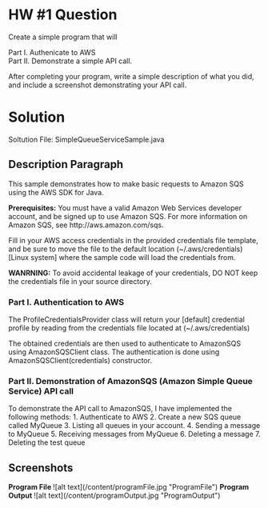 # HW #1 Question

Create a simple program that will

Part I. Authenicate to AWS    
Part II. Demonstrate a simple API call.

After completing your program, write a simple description of what you did, and include a screenshot demonstrating your API call.

# Solution

Soltution File: SimpleQueueServiceSample.java

## Description Paragraph
This sample demonstrates how to make basic requests to Amazon SQS using the AWS SDK for Java.
<p>
<b>Prerequisites:</b> You must have a valid Amazon Web
Services developer account, and be signed up to use Amazon SQS. For more
information on Amazon SQS, see http://aws.amazon.com/sqs.
<p>
Fill in your AWS access credentials in the provided credentials file
template, and be sure to move the file to the default location
(~/.aws/credentials) [Linux system] where the sample code will load the credentials from.
<p>
<b>WANRNING:</b> To avoid accidental leakage of your credentials, DO NOT keep
the credentials file in your source directory.    
</p>

### Part I. Authentication to AWS
<p>The ProfileCredentialsProvider class will return your [default] credential profile by reading from the credentials file located at (~/.aws/credentials)
<p>The obtained credentials are then used to authenticate to AmazonSQS using AmazonSQSClient class. The authentication is done using AmazonSQSClient(credentials)
constructor.

### Part II. Demonstration of AmazonSQS (Amazon Simple Queue Service) API call
<p>To demonstrate the API call to AmazonSQS, I have implemented the following methods:
1.  Authenticate to AWS
2.  Create a new SQS queue called MyQueue
3.  Listing all queues in your account.
4.  Sending a message to MyQueue
5.  Receiving messages from MyQueue
6.  Deleting a message
7.  Deleting the test queue    

## Screenshots
<p>
<b> Program File </b>
![alt text](/content/programFile.jpg "ProgramFile")
<b> Program Output </b>
![alt text](/content/programOutput.jpg "ProgramOutput")
